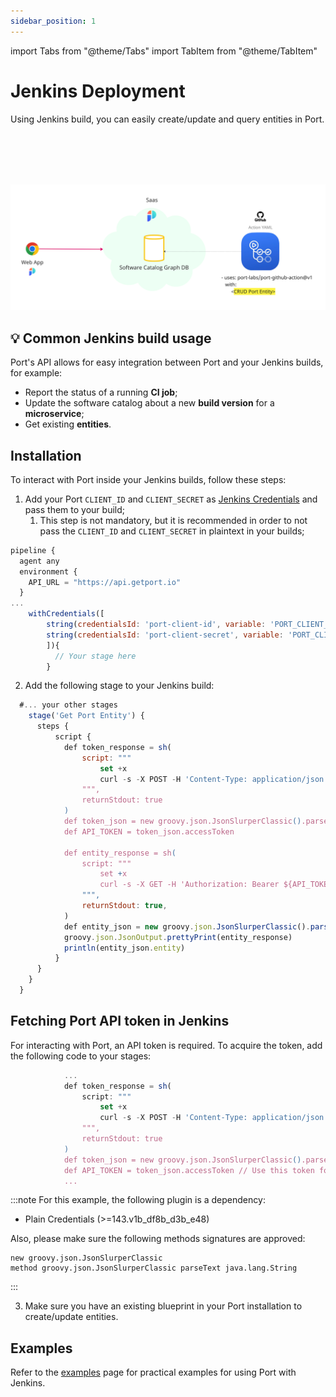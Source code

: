 ```yaml
---
sidebar_position: 1
---
```


import Tabs from "@theme/Tabs"
import TabItem from "@theme/TabItem"

# Jenkins Deployment

Using Jenkins build, you can easily create/update and query entities in Port.

<br></br>
<br></br>

![Github Illustration](../../../../../static/img/github-action-illustration.png)

## 💡 Common Jenkins build usage

Port's API allows for easy integration between Port and your Jenkins builds, for example:

- Report the status of a running **CI job**;
- Update the software catalog about a new **build version** for a **microservice**;
- Get existing **entities**.

## Installation

To interact with Port inside your Jenkins builds, follow these steps:

1. Add your Port `CLIENT_ID` and `CLIENT_SECRET` as [Jenkins Credentials](https://www.jenkins.io/doc/book/using/using-credentials/) and pass them to your build;
   1. This step is not mandatory, but it is recommended in order to not pass the `CLIENT_ID` and `CLIENT_SECRET` in plaintext in your builds;

```js showLineNumbers
pipeline {
  agent any
  environment {
    API_URL = "https://api.getport.io"
  }
...
    withCredentials([
        string(credentialsId: 'port-client-id', variable: 'PORT_CLIENT_ID'),
        string(credentialsId: 'port-client-secret', variable: 'PORT_CLIENT_SECRET')
        ]){
          // Your stage here
        }

```

2. Add the following stage to your Jenkins build:

```js showLineNumbers
  #... your other stages
    stage('Get Port Entity') {
      steps {
          script {
            def token_response = sh(
                script: """
                    set +x
                    curl -s -X POST -H 'Content-Type: application/json' -d '{\"clientId\": \"${PORT_CLIENT_ID}\", \"clientSecret\": \"${PORT_CLIENT_SECRET}\"}' ${API_URL}/v1/auth/access_token
                """,
                returnStdout: true
            )
            def token_json = new groovy.json.JsonSlurperClassic().parseText(token_response)
            def API_TOKEN = token_json.accessToken

            def entity_response = sh(
                script: """
                    set +x
                    curl -s -X GET -H 'Authorization: Bearer ${API_TOKEN}' '${env.API_URL}/v1/blueprints/microserviceBuild/entities/new-ms-build'
                """,
                returnStdout: true,
            )
            def entity_json = new groovy.json.JsonSlurperClassic().parseText(entity_response)
            groovy.json.JsonOutput.prettyPrint(entity_response)
            println(entity_json.entity)
          }
      }
    }
  }

```

## Fetching Port API token in Jenkins

For interacting with Port, an API token is required. To acquire the token, add the following code to your stages:

```js showLineNumbers
            ...
            def token_response = sh(
                script: """
                    set +x
                    curl -s -X POST -H 'Content-Type: application/json' -d '{\"clientId\": \"${PORT_CLIENT_ID}\", \"clientSecret\": \"${PORT_CLIENT_SECRET}\"}' ${API_URL}/v1/auth/access_token
                """,
                returnStdout: true
            )
            def token_json = new groovy.json.JsonSlurperClassic().parseText(token_response)
            def API_TOKEN = token_json.accessToken // Use this token for accessing Port
            ...
```

:::note
For this example, the following plugin is a dependency:

- Plain Credentials (>=143.v1b_df8b_d3b_e48)

Also, please make sure the following methods signatures are approved:

```
new groovy.json.JsonSlurperClassic
method groovy.json.JsonSlurperClassic parseText java.lang.String
```

:::

3. Make sure you have an existing blueprint in your Port installation to create/update entities.

## Examples

Refer to the [examples](./examples.md) page for practical examples for using Port with Jenkins.
